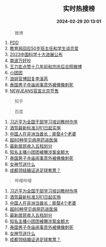<div align="center"><h2>实时热搜榜</h2><h4>2024-02-29 20:13:01</h4></div>

> 微博  

1. [PDD](https://s.weibo.com/weibo?q=PDD&t=31&band_rank=1&Refer=top)<br />
2. [教育局回应50岁班主任和学生谈恋爱](https://s.weibo.com/weibo?q=%23%E6%95%99%E8%82%B2%E5%B1%80%E5%9B%9E%E5%BA%9450%E5%B2%81%E7%8F%AD%E4%B8%BB%E4%BB%BB%E5%92%8C%E5%AD%A6%E7%94%9F%E8%B0%88%E6%81%8B%E7%88%B1%23&t=31&band_rank=2&Refer=top)<br />
3. [2023中国科学十大进展公布](https://s.weibo.com/weibo?q=%232023%E4%B8%AD%E5%9B%BD%E7%A7%91%E5%AD%A6%E5%8D%81%E5%A4%A7%E8%BF%9B%E5%B1%95%E5%85%AC%E5%B8%83%23&t=31&band_rank=3&Refer=top)<br />
4. [南波万好吵](https://s.weibo.com/weibo?q=%E5%8D%97%E6%B3%A2%E4%B8%87%E5%A5%BD%E5%90%B5&t=31&band_rank=4&Refer=top)<br />
5. [王力宏点赞十几年前和宗庆后合照微博](https://s.weibo.com/weibo?q=%23%E7%8E%8B%E5%8A%9B%E5%AE%8F%E7%82%B9%E8%B5%9E%E5%8D%81%E5%87%A0%E5%B9%B4%E5%89%8D%E5%92%8C%E5%AE%97%E5%BA%86%E5%90%8E%E5%90%88%E7%85%A7%E5%BE%AE%E5%8D%9A%23&t=31&band_rank=5&Refer=top)<br />
6. [小团团](https://s.weibo.com/weibo?q=%E5%B0%8F%E5%9B%A2%E5%9B%A2&t=31&band_rank=6&Refer=top)<br />
7. [浪姐官博回复李溪芮](https://s.weibo.com/weibo?q=%23%E6%B5%AA%E5%A7%90%E5%AE%98%E5%8D%9A%E5%9B%9E%E5%A4%8D%E6%9D%8E%E6%BA%AA%E8%8A%AE%23&t=31&band_rank=7&Refer=top)<br />
8. [泰国男子寺庙闹事意外被佛像刺死](https://s.weibo.com/weibo?q=%23%E6%B3%B0%E5%9B%BD%E7%94%B7%E5%AD%90%E5%AF%BA%E5%BA%99%E9%97%B9%E4%BA%8B%E6%84%8F%E5%A4%96%E8%A2%AB%E4%BD%9B%E5%83%8F%E5%88%BA%E6%AD%BB%23&t=31&band_rank=8&Refer=top)<br />
9. [NEWJEANS官宣北京签售](https://s.weibo.com/weibo?q=%23NEWJEANS%E5%AE%98%E5%AE%A3%E5%8C%97%E4%BA%AC%E7%AD%BE%E5%94%AE%23&t=31&band_rank=9&Refer=top)<br />

> 知乎  


> 百度  

1. [习近平为全国干部学习培训教材作序](https://www.baidu.com/s?wd=%E4%B9%A0%E8%BF%91%E5%B9%B3%E4%B8%BA%E5%85%A8%E5%9B%BD%E5%B9%B2%E9%83%A8%E5%AD%A6%E4%B9%A0%E5%9F%B9%E8%AE%AD%E6%95%99%E6%9D%90%E4%BD%9C%E5%BA%8F&sa=fyb_news&rsv_dl=fyb_news)<br />
2. [酒驾最新标准3月1日起实施](https://www.baidu.com/s?wd=%E9%85%92%E9%A9%BE%E6%9C%80%E6%96%B0%E6%A0%87%E5%87%863%E6%9C%881%E6%97%A5%E8%B5%B7%E5%AE%9E%E6%96%BD&sa=fyb_news&rsv_dl=fyb_news)<br />
3. [中国人在非洲当酋长：能娶4个老婆](https://www.baidu.com/s?wd=%E4%B8%AD%E5%9B%BD%E4%BA%BA%E5%9C%A8%E9%9D%9E%E6%B4%B2%E5%BD%93%E9%85%8B%E9%95%BF%EF%BC%9A%E8%83%BD%E5%A8%B64%E4%B8%AA%E8%80%81%E5%A9%86&sa=fyb_news&rsv_dl=fyb_news)<br />
4. [超80种罕见病用药进医保](https://www.baidu.com/s?wd=%E8%B6%8580%E7%A7%8D%E7%BD%95%E8%A7%81%E7%97%85%E7%94%A8%E8%8D%AF%E8%BF%9B%E5%8C%BB%E4%BF%9D&sa=fyb_news&rsv_dl=fyb_news)<br />
5. [最新居民收入五档划分](https://www.baidu.com/s?wd=%E6%9C%80%E6%96%B0%E5%B1%85%E6%B0%91%E6%94%B6%E5%85%A5%E4%BA%94%E6%A1%A3%E5%88%92%E5%88%86&sa=fyb_news&rsv_dl=fyb_news)<br />
6. [知名主播小团团被曝涉案金额大](https://www.baidu.com/s?wd=%E7%9F%A5%E5%90%8D%E4%B8%BB%E6%92%AD%E5%B0%8F%E5%9B%A2%E5%9B%A2%E8%A2%AB%E6%9B%9D%E6%B6%89%E6%A1%88%E9%87%91%E9%A2%9D%E5%A4%A7&sa=fyb_news&rsv_dl=fyb_news)<br />
7. [泰国男子寺庙闹事意外被佛像刺死](https://www.baidu.com/s?wd=%E6%B3%B0%E5%9B%BD%E7%94%B7%E5%AD%90%E5%AF%BA%E5%BA%99%E9%97%B9%E4%BA%8B%E6%84%8F%E5%A4%96%E8%A2%AB%E4%BD%9B%E5%83%8F%E5%88%BA%E6%AD%BB&sa=fyb_news&rsv_dl=fyb_news)<br />
8. [女神节送什么](https://www.baidu.com/s?wd=%E5%A5%B3%E7%A5%9E%E8%8A%82%E9%80%81%E4%BB%80%E4%B9%88&sa=fyb_news&rsv_dl=fyb_news)<br />
9. [成都领结婚证送足球套票？](https://www.baidu.com/s?wd=%E6%88%90%E9%83%BD%E9%A2%86%E7%BB%93%E5%A9%9A%E8%AF%81%E9%80%81%E8%B6%B3%E7%90%83%E5%A5%97%E7%A5%A8%EF%BC%9F&sa=fyb_news&rsv_dl=fyb_news)<br />

> 哔哩哔哩  

1. [习近平为全国干部学习培训教材作序](https://www.baidu.com/s?wd=%E4%B9%A0%E8%BF%91%E5%B9%B3%E4%B8%BA%E5%85%A8%E5%9B%BD%E5%B9%B2%E9%83%A8%E5%AD%A6%E4%B9%A0%E5%9F%B9%E8%AE%AD%E6%95%99%E6%9D%90%E4%BD%9C%E5%BA%8F&sa=fyb_news&rsv_dl=fyb_news)<br />
2. [酒驾最新标准3月1日起实施](https://www.baidu.com/s?wd=%E9%85%92%E9%A9%BE%E6%9C%80%E6%96%B0%E6%A0%87%E5%87%863%E6%9C%881%E6%97%A5%E8%B5%B7%E5%AE%9E%E6%96%BD&sa=fyb_news&rsv_dl=fyb_news)<br />
3. [中国人在非洲当酋长：能娶4个老婆](https://www.baidu.com/s?wd=%E4%B8%AD%E5%9B%BD%E4%BA%BA%E5%9C%A8%E9%9D%9E%E6%B4%B2%E5%BD%93%E9%85%8B%E9%95%BF%EF%BC%9A%E8%83%BD%E5%A8%B64%E4%B8%AA%E8%80%81%E5%A9%86&sa=fyb_news&rsv_dl=fyb_news)<br />
4. [超80种罕见病用药进医保](https://www.baidu.com/s?wd=%E8%B6%8580%E7%A7%8D%E7%BD%95%E8%A7%81%E7%97%85%E7%94%A8%E8%8D%AF%E8%BF%9B%E5%8C%BB%E4%BF%9D&sa=fyb_news&rsv_dl=fyb_news)<br />
5. [最新居民收入五档划分](https://www.baidu.com/s?wd=%E6%9C%80%E6%96%B0%E5%B1%85%E6%B0%91%E6%94%B6%E5%85%A5%E4%BA%94%E6%A1%A3%E5%88%92%E5%88%86&sa=fyb_news&rsv_dl=fyb_news)<br />
6. [知名主播小团团被曝涉案金额大](https://www.baidu.com/s?wd=%E7%9F%A5%E5%90%8D%E4%B8%BB%E6%92%AD%E5%B0%8F%E5%9B%A2%E5%9B%A2%E8%A2%AB%E6%9B%9D%E6%B6%89%E6%A1%88%E9%87%91%E9%A2%9D%E5%A4%A7&sa=fyb_news&rsv_dl=fyb_news)<br />
7. [泰国男子寺庙闹事意外被佛像刺死](https://www.baidu.com/s?wd=%E6%B3%B0%E5%9B%BD%E7%94%B7%E5%AD%90%E5%AF%BA%E5%BA%99%E9%97%B9%E4%BA%8B%E6%84%8F%E5%A4%96%E8%A2%AB%E4%BD%9B%E5%83%8F%E5%88%BA%E6%AD%BB&sa=fyb_news&rsv_dl=fyb_news)<br />
8. [女神节送什么](https://www.baidu.com/s?wd=%E5%A5%B3%E7%A5%9E%E8%8A%82%E9%80%81%E4%BB%80%E4%B9%88&sa=fyb_news&rsv_dl=fyb_news)<br />
9. [成都领结婚证送足球套票？](https://www.baidu.com/s?wd=%E6%88%90%E9%83%BD%E9%A2%86%E7%BB%93%E5%A9%9A%E8%AF%81%E9%80%81%E8%B6%B3%E7%90%83%E5%A5%97%E7%A5%A8%EF%BC%9F&sa=fyb_news&rsv_dl=fyb_news)<br />

